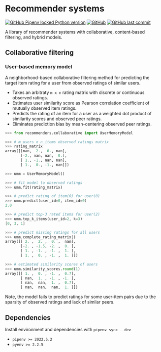 # Recommender systems

[![GitHub Pipenv locked Python version](https://img.shields.io/github/pipenv/locked/python-version/olekssy/recommender-primer)](Pipfile)
[![GitHub](https://img.shields.io/github/license/olekssy/recommender-primer)](LICENSE)
[![GitHub last commit](https://img.shields.io/github/last-commit/olekssy/recommender-primer)](https://github.com/olekssy/recommender-primer/commits/main)

A library of recommender systems with collaborative, content-based filtering, and hybrid models.

## Collaborative filtering

### User-based memory model

A neighborhood-based collaborative filtering method for predicting the target item rating for a user from observed ratings of similar users.

* Takes an arbitraty `m x n` rating matrix with discrete or continuous observed ratings.
* Estimates user similarity score as Pearson correlation coefficient of mutually observed item ratings.
* Predicts the rating of an item for a user as a weighted dot product of similarity scores and observed peer ratings.
* Eliminates prediction bias by mean-centering observed peer ratings.

```python
>>> from recommenders.collaborative import UserMemoryModel

>>> # m_users x n_items observed ratings matrix
>>> rating_matrix
array([[nan,  2.,  0., nan],
       [-2., nan, nan,  0.],
       [ 1., -1., nan, nan],
       [ 1.,  0., -1., nan]])

>>> umm = UserMemoryModel()

>>> # fit model to observed ratings
>>> umm.fit(rating_matrix)

>>> # predict rating of item(0) for user(0)
>>> umm.predict(user_id=0, item_id=0)
2.0

>>> # predict top-3 rated items for user(2)
>>> umm.top_k_items(user_id=2, k=3)
[0, 3, 1]

>>> # predict missing ratings for all users
>>> umm.complete_rating_matrix()
array([[ 2. ,  2. ,  0. ,  nan],
       [-2. , -1.5, -2. ,  0. ],
       [ 1. , -1. , -1. ,  1. ],
       [ 1. ,  0. , -1. ,  1. ]])

>>> # estimated similarity scores of users
>>> umm.similarity_scores.round(1)
array([[ 1. ,  0. , -1. ,  0.7],
       [ nan,  1. , -1. , -1. ],
       [ nan,  nan,  1. ,  0.7],
       [ nan,  nan,  nan,  1. ]])
```

Note, the model fails to predict ratings for some user-item pairs due to the sparsity of observed ratings and lack of similar peers.

## Dependencies

Install environment and dependencies with `pipenv sync --dev`

* `pipenv >= 2022.5.2`
* `pyenv >= 2.2.5`
